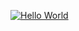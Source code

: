 [![Hello World](https://github.com/d-mac/github-actions/actions/workflows/hello_world.yml/badge.svg)](https://github.com/d-mac/github-actions/actions/workflows/hello_world.yml)

